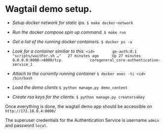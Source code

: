 # Wagtail demo setup.

* _Setup docker network for static ips._
`$ make docker-network`

* _Run the docker compose spin up command._
`$ make run`

* _Get a list of the running docker containers._
`$ docker ps -a`

* _Look for a container similiar to this:_
```<id>        ge-auth:0.1         "scripts/waitFor.sh …"   27 minutes ago      Up 27 minutes       0.0.0.0:8000->8000/tcp             coregeneral_core-authentication-service_1```

* _Attach to the currently running container_
`$ docker exec -ti <id> /bin/bash`

* _Load the demo clients_
`$ python manage.py demo_content`

* _Create rsa keys for the clients._
`$ python manage.py creatersakey`

Once everything is done, the wagtail demo app should be accessible on `http://172.18.0.4:8000/`

The superuser credentials for the Authentication Service is username `admin` and password `local`.
